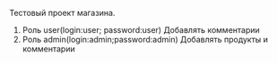 Тестовый проект магазина.

1. Роль user(login:user; password:user) Добавлять комментарии 
2. Роль admin(login:admin;password:admin) Добавлять продукты и комментарии